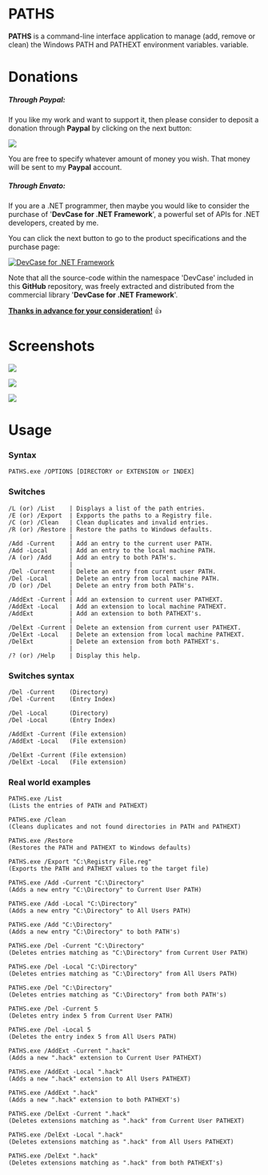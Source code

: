 # PATHS

**PATHS** is a command-line interface application to manage (add, remove or clean) the Windows PATH and PATHEXT environment variables. variable.

# **Donations**

##### Through Paypal:
If you like my work and want to support it, then please consider to deposit a donation through **Paypal** by clicking on the next button:

<a href="https://www.paypal.com/cgi-bin/webscr?cmd=_s-xclick&hosted_button_id=E4RQEV6YF5NZY" target="_blank">![](https://www.paypalobjects.com/en_US/ES/i/btn/btn_donateCC_LG.gif)</a>

You are free to specify whatever amount of money you wish. That money will be sent to my **Paypal** account.

##### Through Envato:
If you are a .NET programmer, then maybe you would like to consider the purchase of 
'**DevCase for .NET Framework**', a powerful set of APIs for .NET developers, created by me. 

You can click the next button to go to the product specifications and the purchase page:

<a href="https://codecanyon.net/item/elektrokit-class-library-for-net/19260282" target="_blank">![DevCase for .NET Framework](Images/DevCase%20Banner.png)</a>

Note that all the source-code within the namespace 'DevCase' included in this **GitHub** repository, was freely extracted and distributed from the commercial library '**DevCase for .NET Framework**'.

<u>**Thanks in advance for your consideration!**</u> :thumbsup:

# Screenshots

![](Preview/PATHS%2001.png)

![](Preview/PATHS%2002.png)

![](Preview/PATHS%2003.png)

# Usage

### Syntax

    PATHS.exe /OPTIONS [DIRECTORY or EXTENSION or INDEX]

### Switches

    /L (or) /List    | Displays a list of the path entries.
    /E (or) /Export  | Expports the paths to a Registry file.
    /C (or) /Clean   | Clean duplicates and invalid entries.
    /R (or) /Restore | Restore the paths to Windows defaults.
                     |
    /Add -Current    | Add an entry to the current user PATH.
    /Add -Local      | Add an entry to the local machine PATH.
    /A (or) /Add     | Add an entry to both PATH's.
                     |
    /Del -Current    | Delete an entry from current user PATH.
    /Del -Local      | Delete an entry from local machine PATH.
    /D (or) /Del     | Delete an entry from both PATH's.
                     |
    /AddExt -Current | Add an extension to current user PATHEXT.
    /AddExt -Local   | Add an extension to local machine PATHEXT.
    /AddExt          | Add an extension to both PATHEXT's.
                     |
    /DelExt -Current | Delete an extension from current user PATHEXT.
    /DelExt -Local   | Delete an extension from local machine PATHEXT.
    /DelExt          | Delete an extension from both PATHEXT's.
                     |
    /? (or) /Help    | Display this help.
        
### Switches syntax

    /Del -Current    (Directory)
    /Del -Current    (Entry Index)

    /Del -Local      (Directory)
    /Del -Local      (Entry Index)

    /AddExt -Current (File extension)
    /AddExt -Local   (File extension)

    /DelExt -Current (File extension)
    /DelExt -Local   (File extension)
    
### Real world examples

    PATHS.exe /List
    (Lists the entries of PATH and PATHEXT)

    PATHS.exe /Clean
    (Cleans duplicates and not found directories in PATH and PATHEXT)

    PATHS.exe /Restore
    (Restores the PATH and PATHEXT to Windows defaults)

    PATHS.exe /Export "C:\Registry File.reg"
    (Exports the PATH and PATHEXT values to the target file)

    PATHS.exe /Add -Current "C:\Directory"
    (Adds a new entry "C:\Directory" to Current User PATH)

    PATHS.exe /Add -Local "C:\Directory"
    (Adds a new entry "C:\Directory" to All Users PATH)

    PATHS.exe /Add "C:\Directory"
    (Adds a new entry "C:\Directory" to both PATH's)

    PATHS.exe /Del -Current "C:\Directory"
    (Deletes entries matching as "C:\Directory" from Current User PATH)

    PATHS.exe /Del -Local "C:\Directory"
    (Deletes entries matching as "C:\Directory" from All Users PATH)

    PATHS.exe /Del "C:\Directory"
    (Deletes entries matching as "C:\Directory" from both PATH's)

    PATHS.exe /Del -Current 5
    (Deletes entry index 5 from Current User PATH)

    PATHS.exe /Del -Local 5
    (Deletes the entry index 5 from All Users PATH)

    PATHS.exe /AddExt -Current ".hack"
    (Adds a new ".hack" extension to Current User PATHEXT)

    PATHS.exe /AddExt -Local ".hack"
    (Adds a new ".hack" extension to All Users PATHEXT)

    PATHS.exe /AddExt ".hack"
    (Adds a new ".hack" extension to both PATHEXT's)

    PATHS.exe /DelExt -Current ".hack"
    (Deletes extensions matching as ".hack" from Current User PATHEXT)

    PATHS.exe /DelExt -Local ".hack"
    (Deletes extensions matching as ".hack" from All Users PATHEXT)

    PATHS.exe /DelExt ".hack"
    (Deletes extensions matching as ".hack" from both PATHEXT's)
    